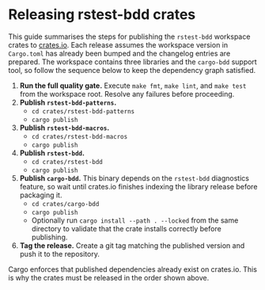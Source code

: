 # Releasing rstest-bdd crates

This guide summarises the steps for publishing the `rstest-bdd` workspace
crates to [crates.io](https://crates.io/). Each release assumes the workspace
version in `Cargo.toml` has already been bumped and the changelog entries are
prepared. The workspace contains three libraries and the `cargo-bdd` support
tool, so follow the sequence below to keep the dependency graph satisfied.

1. **Run the full quality gate.** Execute `make fmt`, `make lint`, and
   `make test` from the workspace root. Resolve any failures before proceeding.
2. **Publish `rstest-bdd-patterns`.**
   - `cd crates/rstest-bdd-patterns`
   - `cargo publish`
3. **Publish `rstest-bdd-macros`.**
   - `cd crates/rstest-bdd-macros`
   - `cargo publish`
4. **Publish `rstest-bdd`.**
   - `cd crates/rstest-bdd`
   - `cargo publish`
5. **Publish `cargo-bdd`.** This binary depends on the `rstest-bdd`
   diagnostics feature, so wait until crates.io finishes indexing the library
   release before packaging it.
   - `cd crates/cargo-bdd`
   - `cargo publish`
   - Optionally run `cargo install --path . --locked` from the same directory
     to validate that the crate installs correctly before publishing.
6. **Tag the release.** Create a git tag matching the published version and
   push it to the repository.

Cargo enforces that published dependencies already exist on crates.io. This is
why the crates must be released in the order shown above.
